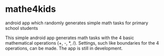 # mathe4kids
android app which randomly generates simple math tasks for primary school students

This simple android app generates math tasks with the 4 basic mathematical operations (+, -, *, /). Settings, such like boundaries for the 4 operations, can be made. The app is still in development. 
